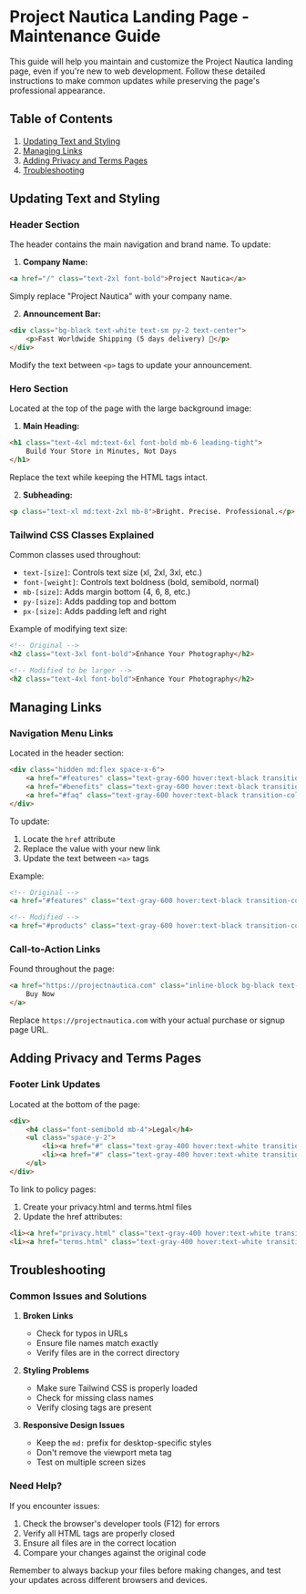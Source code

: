 # Project Nautica Landing Page - Maintenance Guide

This guide will help you maintain and customize the Project Nautica landing page, even if you're new to web development. Follow these detailed instructions to make common updates while preserving the page's professional appearance.

## Table of Contents
1. [Updating Text and Styling](#updating-text-and-styling)
2. [Managing Links](#managing-links)
3. [Adding Privacy and Terms Pages](#adding-privacy-and-terms-pages)
4. [Troubleshooting](#troubleshooting)

## Updating Text and Styling

### Header Section
The header contains the main navigation and brand name. To update:

1. **Company Name:**
```html
<a href="/" class="text-2xl font-bold">Project Nautica</a>
```
Simply replace "Project Nautica" with your company name.

2. **Announcement Bar:**
```html
<div class="bg-black text-white text-sm py-2 text-center">
    <p>Fast Worldwide Shipping (5 days delivery) 🚀</p>
</div>
```
Modify the text between `<p>` tags to update your announcement.

### Hero Section
Located at the top of the page with the large background image:

1. **Main Heading:**
```html
<h1 class="text-4xl md:text-6xl font-bold mb-6 leading-tight">
    Build Your Store in Minutes, Not Days
</h1>
```
Replace the text while keeping the HTML tags intact.

2. **Subheading:**
```html
<p class="text-xl md:text-2xl mb-8">Bright. Precise. Professional.</p>
```

### Tailwind CSS Classes Explained
Common classes used throughout:
- `text-[size]`: Controls text size (xl, 2xl, 3xl, etc.)
- `font-[weight]`: Controls text boldness (bold, semibold, normal)
- `mb-[size]`: Adds margin bottom (4, 6, 8, etc.)
- `py-[size]`: Adds padding top and bottom
- `px-[size]`: Adds padding left and right

Example of modifying text size:
```html
<!-- Original -->
<h2 class="text-3xl font-bold">Enhance Your Photography</h2>

<!-- Modified to be larger -->
<h2 class="text-4xl font-bold">Enhance Your Photography</h2>
```

## Managing Links

### Navigation Menu Links
Located in the header section:
```html
<div class="hidden md:flex space-x-6">
    <a href="#features" class="text-gray-600 hover:text-black transition-colors">Features</a>
    <a href="#benefits" class="text-gray-600 hover:text-black transition-colors">Benefits</a>
    <a href="#faq" class="text-gray-600 hover:text-black transition-colors">FAQ</a>
</div>
```

To update:
1. Locate the `href` attribute
2. Replace the value with your new link
3. Update the text between `<a>` tags

Example:
```html
<!-- Original -->
<a href="#features" class="text-gray-600 hover:text-black transition-colors">Features</a>

<!-- Modified -->
<a href="#products" class="text-gray-600 hover:text-black transition-colors">Products</a>
```

### Call-to-Action Links
Found throughout the page:
```html
<a href="https://projectnautica.com" class="inline-block bg-black text-white px-6 py-2 rounded-full hover:bg-gray-800 transition-colors">
    Buy Now
</a>
```

Replace `https://projectnautica.com` with your actual purchase or signup page URL.

## Adding Privacy and Terms Pages

### Footer Link Updates
Located at the bottom of the page:
```html
<div>
    <h4 class="font-semibold mb-4">Legal</h4>
    <ul class="space-y-2">
        <li><a href="#" class="text-gray-400 hover:text-white transition-colors">Privacy Policy</a></li>
        <li><a href="#" class="text-gray-400 hover:text-white transition-colors">Terms of Service</a></li>
    </ul>
</div>
```

To link to policy pages:
1. Create your privacy.html and terms.html files
2. Update the href attributes:
```html
<li><a href="privacy.html" class="text-gray-400 hover:text-white transition-colors">Privacy Policy</a></li>
<li><a href="terms.html" class="text-gray-400 hover:text-white transition-colors">Terms of Service</a></li>
```

## Troubleshooting

### Common Issues and Solutions

1. **Broken Links**
   - Check for typos in URLs
   - Ensure file names match exactly
   - Verify files are in the correct directory

2. **Styling Problems**
   - Make sure Tailwind CSS is properly loaded
   - Check for missing class names
   - Verify closing tags are present

3. **Responsive Design Issues**
   - Keep the `md:` prefix for desktop-specific styles
   - Don't remove the viewport meta tag
   - Test on multiple screen sizes

### Need Help?
If you encounter issues:
1. Check the browser's developer tools (F12) for errors
2. Verify all HTML tags are properly closed
3. Ensure all files are in the correct location
4. Compare your changes against the original code

Remember to always backup your files before making changes, and test your updates across different browsers and devices.